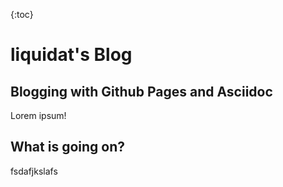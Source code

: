 {:toc}

# liquidat's Blog


## Blogging with Github Pages and Asciidoc


Lorem ipsum!


## What is going on?

fsdafjkslafs
